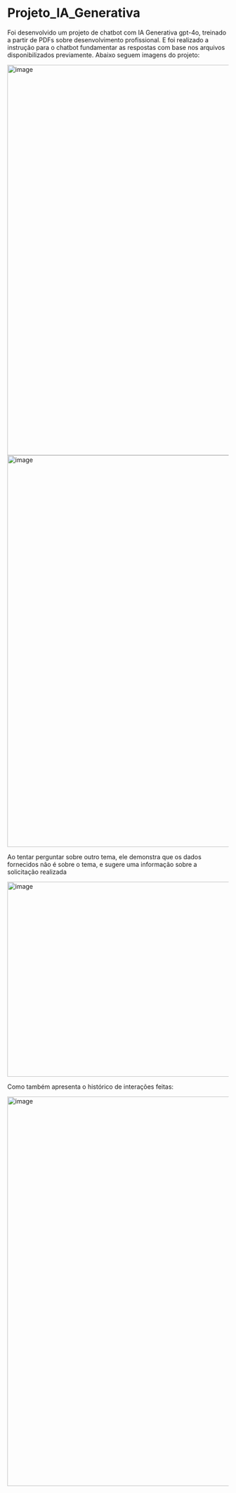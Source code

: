 # Projeto_IA_Generativa

Foi desenvolvido um projeto de chatbot com IA Generativa gpt-4o, treinado a partir de PDFs sobre desenvolvimento profissional. E foi realizado a instrução para o chatbot fundamentar as respostas com base nos arquivos disponibilizados previamente. Abaixo seguem imagens do projeto:

<img width="1911" height="887" alt="image" src="https://github.com/user-attachments/assets/477feedd-a22a-435b-9155-da268531996d" />

<img width="1909" height="890" alt="image" src="https://github.com/user-attachments/assets/01547030-4377-4da6-af96-f64c5994bc5c" />

Ao tentar perguntar sobre outro tema, ele demonstra que os dados fornecidos não é sobre o tema, e sugere uma informação sobre a solicitação realizada

<img width="1123" height="443" alt="image" src="https://github.com/user-attachments/assets/56590a07-f456-4573-874b-a14bfe762c3c" />

Como também apresenta o histórico de interações feitas:

<img width="1903" height="885" alt="image" src="https://github.com/user-attachments/assets/12094641-025e-4930-91b5-085798b9e7f8" />



